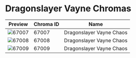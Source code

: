 # Dragonslayer Vayne Chromas

| Preview | Chroma ID | Name |
|---------|-----------|------|
| ![67007](https://raw.communitydragon.org/latest/plugins/rcp-be-lol-game-data/global/default/v1/champion-chroma-images/67/67007.png) | 67007 | Dragonslayer Vayne Chaos |
| ![67008](https://raw.communitydragon.org/latest/plugins/rcp-be-lol-game-data/global/default/v1/champion-chroma-images/67/67008.png) | 67008 | Dragonslayer Vayne Chaos |
| ![67009](https://raw.communitydragon.org/latest/plugins/rcp-be-lol-game-data/global/default/v1/champion-chroma-images/67/67009.png) | 67009 | Dragonslayer Vayne Chaos |
